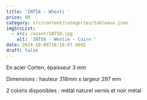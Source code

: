 ```yaml
---
title: 'INT58 - Whesti '
price: 90
category: src/content/categories/tableaux.json
imgSrcList:
  - src: /asset/INT58.jpg
    alt: 'INT58 - Westie - Cairn '
date: 2024-10-06T16:16:07.860Z
draft: false
---
```


En acier Corten, épaisseur 3 mm

Dimensions :  hauteur 318mm x largeur 297 mm

2 coloris disponibles : métal naturel vernis et noir métal
